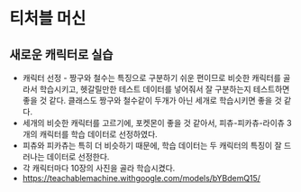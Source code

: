 # 티처블 머신
## 새로운 캐릭터로 실습
* 캐릭터 선정 - 짱구와 철수는 특징으로 구분하기 쉬운 편이므로 비슷한 캐릭터를 골라서 학습시키고, 헷갈릴만한 테스트 데이터를 넣어줘서 잘 구분하는지 테스트하면 좋을 것 같다.   클래스도 짱구와 철수같이 두개가 아닌 세개로 학습시키면 좋을 것 같다.
* 세개의 비슷한 캐릭터를 고르기에, 포켓몬이 좋을 것 같아서, 피츄-피카츄-라이츄 3개의 캐릭터를 학습 데이터로 선정하였다.
* 피츄와 피카츄는 특히 더 비슷하기 때문에, 학습 데이터는 두 캐릭터의 특징이 잘 드러나는 데이터로 선정한다.
* 각 캐릭터마다 10장의 사진을 골라 학습시켰다.
* https://teachablemachine.withgoogle.com/models/bYBdemQ15/
